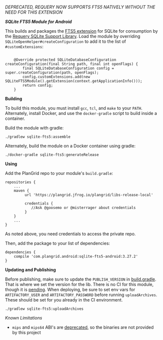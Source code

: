 *DEPRECATED, REQUERY NOW SUPPORTS FTS5 NATIVELY WITHOUT THE NEED FOR THIS EXTENSION*

***SQLite FTS5 Module for Android***

This builds and packages the [FTS5 extension](https://sqlite.org/fts5.html) for SQLite for consumption by the [Requery SQLite Support Library](https://github.com/requery/sqlite-android). Load the module by overriding `SQLiteOpenHelper#createConfiguration` to add it to the list of `#customExtensions`:
```

    @Override protected SQLiteDatabaseConfiguration createConfiguration(final String path, final int openFlags) {
        final SQLiteDatabaseConfiguration config = super.createConfiguration(path, openFlags);
        config.customExtensions.add(new SQLiteFTS5Module().getExtension(context.getApplicationInfo()));
        return config;
    }
```

**Building**

To build this module, you must install `gcc`, `tcl`, and `make` to your `PATH`. Alternately, install Docker, and use the `docker-gradle` script to build inside a container.

Build the module with gradle:
```
./gradlew sqlite-fts5:assemble
```

Alternately, build the module on a Docker container using gradle:
```
./docker-gradle sqlite-fts5:generateRelease
```

**Using**

Add the PlanGrid repo to your module's `build.gradle`:
```
repositories {
    ...
    maven {
         url 'https://plangrid.jfrog.io/plangrid/libs-release-local'
         
         credentials {
            //Ask @goosemo or @misterrager about credentials
         }
    }
    ...
}
```

As noted above, you need credentials to access the private repo.

Then, add the package to your list of dependencies:
```
dependencies {
    compile 'com.plangrid.android:sqlite-fts5-android:3.27.2'
}
```

**Updating and Publishing**

Before publishing, make sure to update the `PUBLISH_VERSION` in [build.gradle](https://github.com/plangrid/SQLite-FTS5-Android/blob/master/sqlite-fts5/build.gradle). That is where we set the version for the lib. There is no CI for this module, though it is [pending](https://plangrid.atlassian.net/browse/AN-4130). When deploying, be sure to set env vars for `ARTIFACTORY_USER` and `ARTIFACTORY_PASSWORD` before running `uploadArchives`. These should be set for you already in the CI environment.

```
./gradlew sqlite-fts5:uploadArchives
```

*Known Limitations*
- `mips` and `mips64` ABI's are [deprecated](https://developer.android.com/ndk/guides/mips.html), so the binaries are not provided by this project
